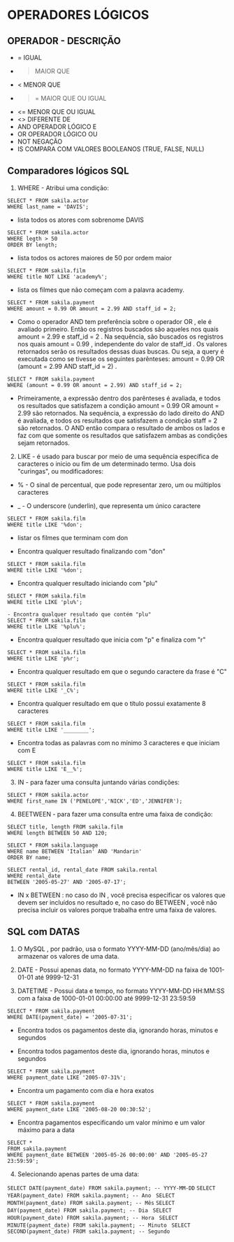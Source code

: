 
# OPERADORES LÓGICOS

## OPERADOR - DESCRIÇÃO
- =   IGUAL
-  >   MAIOR QUE
-  <   MENOR QUE
-  >=  MAIOR QUE OU IGUAL
-  <=  MENOR QUE OU IGUAL
-  <>  DIFERENTE DE
-  AND OPERADOR LÓGICO E
-  OR  OPERADOR LÓGICO OU
-  NOT NEGAÇÃO
-  IS  COMPARA COM VALORES BOOLEANOS (TRUE, FALSE, NULL)

## Comparadores lógicos SQL 

1. WHERE - Atribui uma condição:
   
```
SELECT * FROM sakila.actor
WHERE last_name = 'DAVIS';
```
- lista todos os atores com sobrenome DAVIS
  
```
SELECT * FROM sakila.actor
WHERE legth > 50
ORDER BY length;
```

- lista todos os actores maiores de 50 por ordem maior

```
SELECT * FROM sakila.film
WHERE title NOT LIKE 'academy%';
```

- lista os filmes que não começam com a palavra academy.

```
SELECT * FROM sakila.payment
WHERE amount = 0.99 OR amount = 2.99 AND staff_id = 2;
```

- Como o operador AND tem preferência sobre o operador OR , ele é avaliado primeiro. Então os registros buscados são aqueles nos quais amount = 2.99 e staff_id = 2 . Na sequência, são buscados os registros nos quais amount = 0.99 , independente do valor de staff_id . Os valores retornados serão os resultados dessas duas buscas. Ou seja, a query é executada como se tivesse os seguintes parênteses: amount = 0.99 OR (amount = 2.99 AND staff_id = 2) .

```
SELECT * FROM sakila.payment
WHERE (amount = 0.99 OR amount = 2.99) AND staff_id = 2;
```

- Primeiramente, a expressão dentro dos parênteses é avaliada, e todos os resultados que satisfazem a condição amount = 0.99 OR amount = 2.99 são retornados. Na sequência, a expressão do lado direito do AND é avaliada, e todos os resultados que satisfazem a condição staff = 2 são retornados. O AND então compara o resultado de ambos os lados e faz com que somente os resultados que satisfazem ambas as condições sejam retornados.

2. LIKE - é usado para buscar por meio de uma sequência específica de caracteres o inicio ou fim de um determinado termo. Usa dois "curingas", ou modificadores:

- % - O sinal de percentual, que pode representar zero, um ou múltiplos caracteres

- _ - O underscore (underlin), que representa um único caractere

```
SELECT * FROM sakila.film
WHERE title LIKE '%don';
```

- listar os filmes que terminam com don

- Encontra qualquer resultado finalizando com "don"
  
```
SELECT * FROM sakila.film
WHERE title LIKE '%don';
```

- Encontra qualquer resultado iniciando com "plu"

```
SELECT * FROM sakila.film
WHERE title LIKE 'plu%';
```

```
- Encontra qualquer resultado que contém "plu"
SELECT * FROM sakila.film
WHERE title LIKE '%plu%';
```

- Encontra qualquer resultado que inicia com "p" e finaliza com "r"
  
```
SELECT * FROM sakila.film
WHERE title LIKE 'p%r';
```

- Encontra qualquer resultado em que o segundo caractere da frase é "C"
  
```  
SELECT * FROM sakila.film
WHERE title LIKE '_C%';
```

- Encontra qualquer resultado em que o título possui exatamente 8 caracteres

```
SELECT * FROM sakila.film
WHERE title LIKE '________';
```

- Encontra todas as palavras com no mínimo 3 caracteres e que iniciam com E

```
SELECT * FROM sakila.film
WHERE title LIKE 'E__%';

```

3. IN - para fazer uma consulta juntando várias condições:

```
SELECT * FROM sakila.actor
WHERE first_name IN ('PENELOPE','NICK','ED','JENNIFER');
```

4. BEETWEEN - para fazer uma consulta entre uma faixa de condição:

```
SELECT title, length FROM sakila.film
WHERE length BETWEEN 50 AND 120;
```

```
SELECT * FROM sakila.language
WHERE name BETWEEN 'Italian' AND 'Mandarin'
ORDER BY name;
```

```
SELECT rental_id, rental_date FROM sakila.rental
WHERE rental_date
BETWEEN '2005-05-27' AND '2005-07-17';
```

- IN x BETWEEN : no caso do IN , você precisa especificar os valores que devem ser incluídos no resultado e, no caso do BETWEEN , você não precisa incluir os valores porque trabalha entre uma faixa de valores.


## SQL com DATAS 

1. O MySQL , por padrão, usa o formato YYYY-MM-DD (ano/mês/dia) ao armazenar os valores de uma data. 

2. DATE - Possui apenas data, no formato YYYY-MM-DD na faixa de 1001-01-01 até 9999-12-31

3. DATETIME - Possui data e tempo, no formato YYYY-MM-DD HH:MM:SS com a faixa de 1000-01-01 00:00:00 até 9999-12-31 23:59:59
    
```
SELECT * FROM sakila.payment
WHERE DATE(payment_date) = '2005-07-31';
```

- Encontra todos os pagamentos deste dia, ignorando horas, minutos e segundos

- Encontra todos pagamentos deste dia, ignorando horas, minutos e segundos

```
SELECT * FROM sakila.payment
WHERE payment_date LIKE '2005-07-31%';
```

- Encontra um pagamento com dia e hora exatos
  
```
SELECT * FROM sakila.payment
WHERE payment_date LIKE '2005-08-20 00:30:52';
```

- Encontra pagamentos especificando um valor mínimo e um valor máximo para a data
  
```
SELECT *
FROM sakila.payment
WHERE payment_date BETWEEN '2005-05-26 00:00:00' AND '2005-05-27 23:59:59';
```

4. Selecionando apenas partes de uma data:

`SELECT DATE(payment_date) FROM sakila.payment; -- YYYY-MM-DD`
`SELECT YEAR(payment_date) FROM sakila.payment; -- Ano `
`SELECT MONTH(payment_date) FROM sakila.payment; -- Mês`
`SELECT DAY(payment_date) FROM sakila.payment; -- Dia `
`SELECT HOUR(payment_date) FROM sakila.payment; -- Hora `
`SELECT MINUTE(payment_date) FROM sakila.payment; -- Minuto `
`SELECT SECOND(payment_date) FROM sakila.payment; -- Segundo`


















